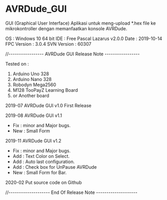 # AVRDude_GUI
GUI (Graphical User Interface) Aplikasi untuk meng-upload *.hex file ke mikrokontroller
dengan memanfaatkan konsole AVRDude.

OS   : Windows 10 64 bit
IDE  : Free Pascal Lazarus v2.0.0
Date : 2019-10-14
FPC Version : 3.0.4
SVN Version : 60307

//----------------- AVRDude GUI Release Note -----------------

Tested on :
1. Arduino Uno 328
2. Arduino Nano 328
3. Robodyn Mega2560
4. M128 TooPayZ Learning Board
5. or Another board

2019-07
AVRDude GUI v1.0 First Release

2019-08
AVRDude GUI v1.1
- Fix : minor and Major bugs.
- New : Small Form

2019-11
AVRDude GUI v1.2
- Fix : minor and Major bugs.
- Add : Text Color on Select.
- Add : Auto last configuration.
- Add : Check box for UnPause AVRDude
- New : Small Form for Bar.

2020-02
Put source code on Github

//-------------------- End Of Release Note --------------------
